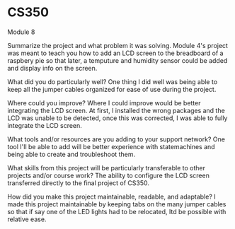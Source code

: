 # CS350
Module 8

Summarize the project and what problem it was solving.
Module 4's project was meant to teach you how to add an LCD screen to the breadboard of a raspbery pie so that later, a temputure and humidity sensor could be added and display info on the screen.

What did you do particularly well?
One thing I did well was being able to keep all the jumper cables organized for ease of use during the project. 

Where could you improve?
Where I could improve would be better integrating the LCD screen. At first, I installed the wrong packages and the LCD was unable to be detected, once this was corrected, I was able to fully integrate the LCD screen. 

What tools and/or resources are you adding to your support network?
One tool I'll be able to add will be better experience with statemachines and being able to create and troubleshoot them. 

What skills from this project will be particularly transferable to other projects and/or course work?
The ability to configure the LCD screen transferred directly to the final project of CS350. 

How did you make this project maintainable, readable, and adaptable?
I made this project maintainable by keeping tabs on the many jumper cables so that if say one of the LED lights had to be relocated, Itd be possible with relative ease. 
